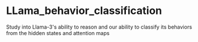 # LLama_behavior_classification
Study into Llama-3's ability to reason and our ability to classify its behaviors from the hidden states and attention maps
